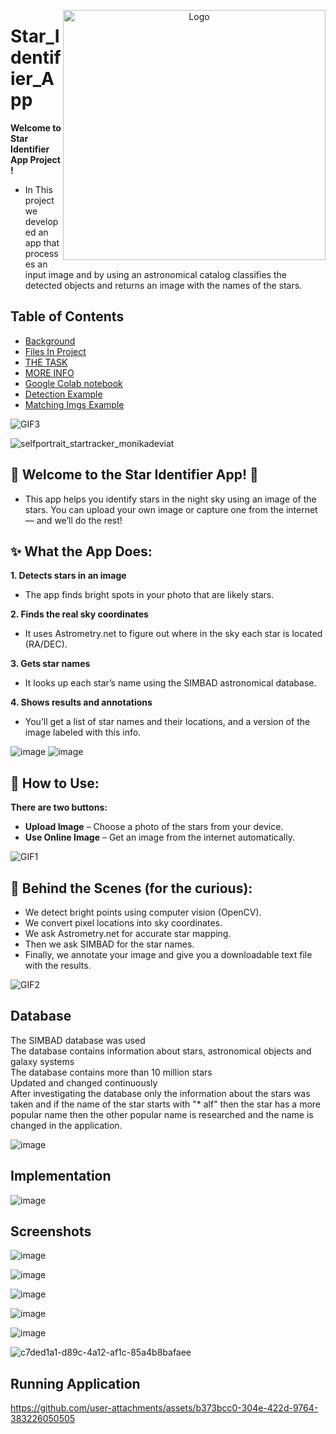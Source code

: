 
<p align="center">
  <img src="https://github.com/user-attachments/assets/85a8171f-1f16-4b3f-a3c0-2225474a262c" alt="Logo" width="420" height="400" align="right">
</p>


# Star_Identifier_App   

**Welcome to Star Identifier App Project !**  
- In This project we developed an app that processes an input image and by using an astronomical catalog classifies the detected objects and returns an image with the names of the stars.

## Table of Contents
- [Background](#Background)
- [Files In Project](#Files-In-Project)
- [THE TASK](#THE-TASK)
- [MORE INFO](#MORE-INFO)
- [Google Colab notebook](#Google-Colab-notebook)
- [Detection Example](#Detection-Example)
- [Matching Imgs Example](#Matching-Imgs-Example)


![GIF3](https://i.imgflip.com/9wl1xg.gif)

![selfportrait_startracker_monikadeviat](https://github.com/user-attachments/assets/ab6035f8-fa22-40ba-8367-3668a1557ada)


## 🌟 Welcome to the Star Identifier App! 🌟
- This app helps you identify stars in the night sky using an image of the stars. You can upload your own image or capture one from the internet — and we’ll do the rest!

## ✨ What the App Does:
**1. Detects stars in an image**
- The app finds bright spots in your photo that are likely stars.

**2. Finds the real sky coordinates**
- It uses Astrometry.net to figure out where in the sky each star is located (RA/DEC).

**3. Gets star names**
- It looks up each star’s name using the SIMBAD astronomical database.

**4. Shows results and annotations**
- You’ll get a list of star names and their locations, and a version of the image labeled with this info.

![image](https://github.com/user-attachments/assets/d636c8a1-6696-4fb6-8390-16afd7c02ed0)
![image](https://github.com/user-attachments/assets/52f44457-267f-4dd9-8c70-c64f6b053dc1) 

      
   
## 📸 How to Use:
**There are two buttons:**   

- **Upload Image** – Choose a photo of the stars from your device.
- **Use Online Image** – Get an image from the internet automatically.

![GIF1](https://i.imgflip.com/9ujo5o.gif)

## 🧠 Behind the Scenes (for the curious):
- We detect bright points using computer vision (OpenCV).
- We convert pixel locations into sky coordinates.
- We ask Astrometry.net for accurate star mapping.
- Then we ask SIMBAD for the star names.
- Finally, we annotate your image and give you a downloadable text file with the results.


![GIF2](https://i.imgflip.com/9ujpdh.gif)





## Database
The SIMBAD database was used </br>
The database contains information about stars, astronomical objects and galaxy systems </br>
The database contains more than 10 million stars </br>
Updated and changed continuously </br>
After investigating the database only the information about the stars was taken and if the name of the star starts with "* alf" then the star has a more popular name then the other popular name is researched and the name is changed in the application. </br>

![image](https://github.com/user-attachments/assets/d636c8a1-6696-4fb6-8390-16afd7c02ed0)

## Implementation
   
![image](https://github.com/user-attachments/assets/28d8de45-99d1-4502-aabe-f579eefdb2e8)





## Screenshots

![image](https://github.com/user-attachments/assets/f93045f5-c8ae-420e-b1f3-2a0f341d55d5)


![image](https://github.com/user-attachments/assets/ccae43c2-a09c-489e-b85e-4ba823b5a008)


![image](https://github.com/user-attachments/assets/6cff32f6-8283-47e6-b70e-bb423349a4f8)


![image](https://github.com/user-attachments/assets/3dbb45a8-fca5-43d0-aba4-67bd41710bdf)



![image](https://github.com/user-attachments/assets/8e67870b-80ee-428e-bac2-0982cecf55db)


![c7ded1a1-d89c-4a12-af1c-85a4b8bafaee](https://github.com/user-attachments/assets/da77481d-3e0a-49ce-88c5-406f99e0129d)





## Running Application

https://github.com/user-attachments/assets/b373bcc0-304e-422d-9764-383226050505





